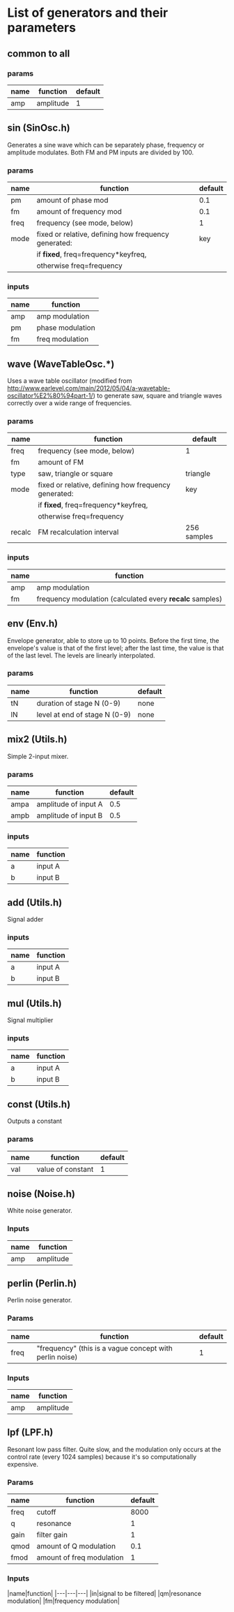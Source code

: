 # List of generators and their parameters

## common to all
### params
|name|function|default|
|---|---|---|
|amp|amplitude|1|

## sin (SinOsc.h)
Generates a sine wave which can be separately phase, frequency or
amplitude modulates. Both FM and PM inputs are divided by 100.
### params
|name|function|default|
|---|---|---|
|pm|amount of phase mod|0.1|
|fm|amount of frequency mod|0.1|
|freq|frequency (see mode, below)|1|
|mode|fixed or relative, defining how frequency generated:|key|
||if **fixed**, freq=frequency*keyfreq, 
||otherwise freq=frequency
### inputs
|name|function|
|---|---|
|amp|amp modulation|
|pm|phase modulation|
|fm|freq modulation|

        
## wave (WaveTableOsc.*)
Uses a wave table oscillator (modified from
http://www.earlevel.com/main/2012/05/04/a-wavetable-oscillator%E2%80%94part-1/)
to generate saw, square and triangle waves correctly over a wide range
of frequencies.
### params
|name|function|default|
|---|---|---|
|freq|frequency (see mode, below)|1|
|fm|amount of FM|
|type|saw, triangle or square|triangle|
|mode|fixed or relative, defining how frequency generated:|key|
||if **fixed**, freq=frequency*keyfreq,|
||otherwise freq=frequency|
|recalc|FM recalculation interval|256 samples|

### inputs
|name|function|
|---|---|
|amp|amp modulation|
|fm|frequency modulation (calculated every **recalc** samples)
        
## env (Env.h)
Envelope generator, able to store up to 10 points. Before the first
time, the envelope's value is that of the first level; after the last
time, the value is that of the last level. The levels are linearly 
interpolated.
### params
|name|function|default|
|---|---|---|
|tN|duration of stage N (0-9)|none|
|lN|level at end of stage N (0-9)|none|

        
## mix2 (Utils.h)
Simple 2-input mixer.
### params
|name|function|default|
|---|---|---|
|ampa|amplitude of input A|0.5|
|ampb|amplitude of input B|0.5|
### inputs
|name|function|
|---|---|
|a| input A
|b|input B|

## add (Utils.h)
Signal adder
### inputs
|name|function|
|---|---|
|a| input A
|b|input B|
## mul (Utils.h)
Signal multiplier
### inputs
|name|function|
|---|---|
|a| input A
|b|input B|
## const (Utils.h)
Outputs a constant
### params
|name|function|default|
|---|---|---|
|val|value of constant|1|
        
## noise (Noise.h)
White noise generator.
### Inputs
|name|function|
|---|---|
|amp|amplitude|

## perlin (Perlin.h)
Perlin noise generator.
### Params
|name|function|default|
|---|---|---|
|freq|"frequency" (this is a vague concept with perlin noise)|1|
### Inputs
|name|function|
|---|---|
|amp|amplitude|

## lpf (LPF.h)
Resonant low pass filter. Quite slow, and the modulation
only occurs at the control rate (every 1024 samples) because it's so
computationally expensive.
### Params
|name|function|default|
|---|---|---|
freq|cutoff|8000|
q|resonance|1|
gain|filter gain|1|
qmod|amount of Q modulation|0.1|
fmod|amount of freq modulation|1|
### Inputs
|name|function|
|---|---|---|
|in|signal to be filtered|
|qm|resonance modulation|
|fm|frequency modulation|

